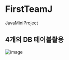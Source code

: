 # FirstTeamJ
JavaMiniProject
## 4개의 DB 테이블활용
![image](https://user-images.githubusercontent.com/130349912/231994068-7611c6cf-c9f6-4b64-9769-14257e630133.png)
